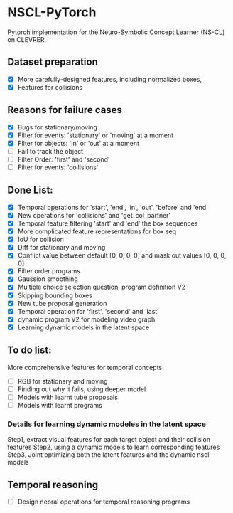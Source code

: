 # NSCL-PyTorch
Pytorch implementation for the Neuro-Symbolic Concept Learner (NS-CL) on CLEVRER.


## Dataset preparation
- [x] More carefully-designed features, including normalized boxes,
- [x] Features for collisions

## Reasons for failure cases
- [x] Bugs for stationary/moving
- [x] Filter for events: 'stationary' or 'moving' at a moment
- [x] Filter for objects: 'in' or 'out' at a moment
- [ ] Fail to track the object
- [ ] Filter Order: 'first' and 'second' 
- [ ] Filter for events: 'collisions'

## Done List:
- [x] Temporal operations for 'start', 'end', 'in', 'out', 'before' and 'end'
- [x] New operations for 'collisions' and  'get_col_partner' 
- [x] Temporal feature filtering 'start' and 'end' the box sequences
- [x] More complicated feature representations for box seq
- [x] IoU for collision
- [x] Diff for stationary and moving
- [x] Conflict value between default [0, 0, 0, 0] and mask out values [0, 0, 0, 0]
- [x] Filter order programs
- [x] Gaussion smoothing
- [x] Multiple choice selection question, program definition V2
- [x] Skipping bounding boxes
- [x] New tube proposal generation
- [x] Temporal operation for 'first', 'second' and 'last'
- [x] dynamic program V2 for modeling video graph
- [x] Learning dynamic models in the latent space

## To do list:
More comprehensive features for temporal concepts 
- [ ] RGB for stationary and moving
- [ ] Finding out why it fails, using deeper model
- [ ] Models with learnt tube proposals
- [ ] Models with learnt programs
### Details for learning dynamic modeles in the latent space
Step1, extract visual features for each target object and their collision features
Step2, using a dynamic models to learn corresponding features
Step3, Joint optimizing both the latent features and the dynamic nscl models

## Temporal reasoning
- [ ] Design neoral operations for temporal reasoning programs
